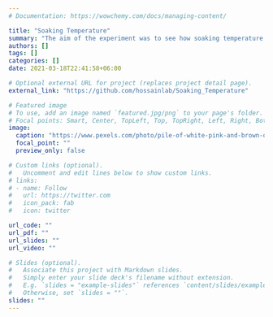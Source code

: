 ```yaml
---
# Documentation: https://wowchemy.com/docs/managing-content/

title: "Soaking Temperature"
summary: "The aim of the experiment was to see how soaking temperature affected the length increase in beans (Phaseolus vulgaris) when they were soaked in water for 12 hours."
authors: []
tags: []
categories: []
date: 2021-03-18T22:41:58+06:00

# Optional external URL for project (replaces project detail page).
external_link: "https://github.com/hossainlab/Soaking_Temperature"

# Featured image
# To use, add an image named `featured.jpg/png` to your page's folder.
# Focal points: Smart, Center, TopLeft, Top, TopRight, Left, Right, BottomLeft, Bottom, BottomRight.
image:
  caption: "https://www.pexels.com/photo/pile-of-white-pink-and-brown-oblong-and-round-medication-tablet-143654/"
  focal_point: ""
  preview_only: false

# Custom links (optional).
#   Uncomment and edit lines below to show custom links.
# links:
# - name: Follow
#   url: https://twitter.com
#   icon_pack: fab
#   icon: twitter

url_code: ""
url_pdf: ""
url_slides: ""
url_video: ""

# Slides (optional).
#   Associate this project with Markdown slides.
#   Simply enter your slide deck's filename without extension.
#   E.g. `slides = "example-slides"` references `content/slides/example-slides.md`.
#   Otherwise, set `slides = ""`.
slides: ""
---
```

